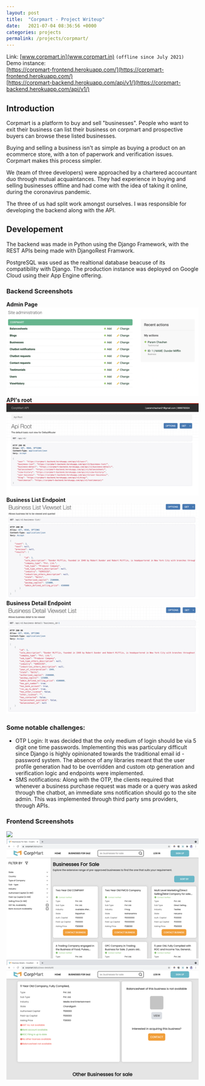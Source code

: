 ```yaml
---
layout: post
title:  "Corpmart - Project Writeup"
date:   2021-07-04 08:36:56 +0000
categories: projects
permalink: /projects/corpmart/
---
```

Link: [www.corpmart.in](www.corpmart.in) `(offline since July 2021)` <br>
Demo instance:<br>
[https://corpmart-frontend.herokuapp.com/](https://corpmart-frontend.herokuapp.com/)<br>
[https://corpmart-backend.herokuapp.com/api/v1/](https://corpmart-backend.herokuapp.com/api/v1/)
## Introduction
Corpmart is a platform to buy and sell "businesses". People who want to exit their business can list their business on corpmart and prospective buyers can browse these listed businesses.

Buying and selling a business isn't as simple as buying a product on an ecommerce store, with a ton of paperwork and verification issues. Corpmart makes this process simpler.

We (team of three developers) were approached by a chartered accountant duo through mutual acquaintances. They had experience in buying and selling businesses offline and had come with the idea of taking it online, during the coronavirus pandemic.

The three of us had split work amongst ourselves. I was responsible for developing the backend along with the API.

## Developement
The backend was made in Python using the Django Framework, with the REST APIs being made with DjangoRest Framwork.

PostgreSQL was used as the realtional database beacuse of its compatibility with Django. The production instance was deployed on Google Cloud using their App Engine offering.

### Backend Screenshots
**Admin Page**
![](/assets/corpmart-images/corpmart-admin.png) <br>
**API's root**
![](/assets/corpmart-images/corpmart-api-root.png) <br>
**Business List Endpoint**
![](/assets/corpmart-images/corpmart-business-list-api.png) <br>
**Business Detail Endpoint**
![](/assets/corpmart-images/corpmart-business-detail-api.png) <br>


### Some notable challenges:
* OTP Login:
	It was decided that the only medium of login should be via 5 digit one time passwords. Implementing this was particulary difficult since Django is highly opinionated towards the traditional email id - password system. The absence of any libraries meant that the user profile generation had to be overridden and custom otp generation and verification logic and endpoints were implemented.
* SMS notifications:
	Along with the OTP, the clients required that whenever a business purchase request was made or a query was asked through the chatbot, an immediate sms notification should go to the site admin. This was implemented through third party sms providers, through APIs.
	
### Frontend Screenshots
![](/assets/corpmart-images/corpmart-frontend-home.png) <br>
![](/assets/corpmart-images/corpmart-frontend-business-list.png) <br>
![](/assets/corpmart-images/corpmart-business-details.png) <br>